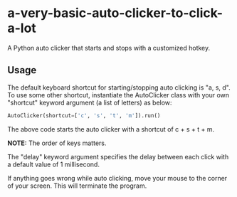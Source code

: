 # a-very-basic-auto-clicker-to-click-a-lot
A Python auto clicker that starts and stops with a customized hotkey.

## Usage
The default keyboard shortcut for starting/stopping auto clicking is "a, s, d". To use some other shortcut, instantiate the AutoClicker class with your own "shortcut" keyword argument (a list of letters) as below:  

```python
AutoClicker(shortcut=['c', 's', 't', 'm']).run()
```
The above code starts the auto clicker with a shortcut of c + s + t + m.

**NOTE:** The order of keys matters.

The "delay" keyword argument specifies the delay between each click with a default value of 1 millisecond.  
  
If anything goes wrong while auto clicking, move your mouse to the corner of your screen. This will terminate the program.


